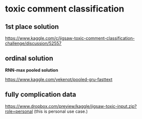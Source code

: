 # toxic comment classification 

## 1st place solution
https://www.kaggle.com/c/jigsaw-toxic-comment-classification-challenge/discussion/52557

## ordinal solution 
**RNN-max pooled solution**  

https://www.kaggle.com/yekenot/pooled-gru-fasttext  

## fully complication data
https://www.dropbox.com/preview/kaggle/jigsaw-toxic-input.zip?role=personal
(this is personal use case.)
